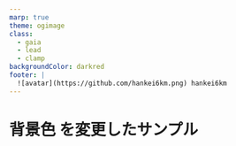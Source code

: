 ```yaml
---
marp: true
theme: ogimage
class:
  - gaia
  - lead
  - clamp
backgroundColor: darkred
footer: |
  ![avatar](https://github.com/hankei6km.png) hankei6km
---
```


# **背景色** を変更したサンプル
